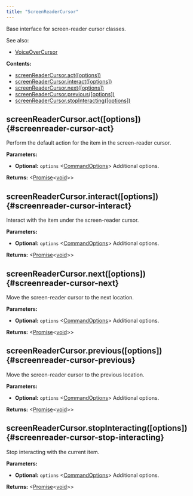 ```yaml
---
title: "ScreenReaderCursor"
---
```


Base interface for screen-reader cursor classes.

See also:

- [VoiceOverCursor]

**Contents:**

- [screenReaderCursor.act([options])](./class-screenreader-cursor#screenreader-cursor-act)
- [screenReaderCursor.interact([options])](./class-screenreader-cursor#screenreader-cursor-interact)
- [screenReaderCursor.next([options])](./class-screenreader-cursor#screenreader-cursor-next)
- [screenReaderCursor.previous([options])](./class-screenreader-cursor#screenreader-cursor-previous)
- [screenReaderCursor.stopInteracting([options])](./class-screenreader-cursor#screenreader-cursor-stop-interacting)

## screenReaderCursor.act([options]) {#screenreader-cursor-act}

Perform the default action for the item in the screen-reader cursor.

**Parameters:**

- **Optional:** `options` &#60;[CommandOptions]&#62; Additional options.

**Returns:** &#60;[Promise]<[void]>&#62;

## screenReaderCursor.interact([options]) {#screenreader-cursor-interact}

Interact with the item under the screen-reader cursor.

**Parameters:**

- **Optional:** `options` &#60;[CommandOptions]&#62; Additional options.

**Returns:** &#60;[Promise]<[void]>&#62;

## screenReaderCursor.next([options]) {#screenreader-cursor-next}

Move the screen-reader cursor to the next location.

**Parameters:**

- **Optional:** `options` &#60;[CommandOptions]&#62; Additional options.

**Returns:** &#60;[Promise]<[void]>&#62;

## screenReaderCursor.previous([options]) {#screenreader-cursor-previous}

Move the screen-reader cursor to the previous location.

**Parameters:**

- **Optional:** `options` &#60;[CommandOptions]&#62; Additional options.

**Returns:** &#60;[Promise]<[void]>&#62;

## screenReaderCursor.stopInteracting([options]) {#screenreader-cursor-stop-interacting}

Stop interacting with the current item.

**Parameters:**

- **Optional:** `options` &#60;[CommandOptions]&#62; Additional options.

**Returns:** &#60;[Promise]<[void]>&#62;

[commandoptions]: ./class-command-options "CommandOptions"
[voiceovercursor]: ./class-voiceover-cursor "VoiceOverCursor"
[promise]: https://developer.mozilla.org/en-US/docs/Web/JavaScript/Reference/Global_Objects/Promise "Promise"
[void]: https://developer.mozilla.org/en-US/docs/Web/JavaScript/Reference/Global_Objects/undefined "void"
